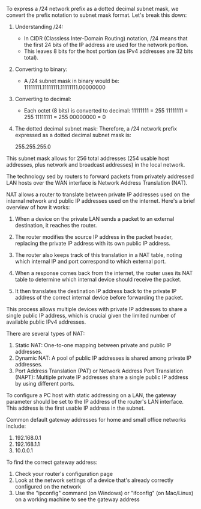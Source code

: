 To express a /24 network prefix as a dotted decimal subnet mask, we convert the prefix notation to subnet mask format. Let's break this down:

1. Understanding /24:
   - In CIDR (Classless Inter-Domain Routing) notation, /24 means that the first 24 bits of the IP address are used for the network portion.
   - This leaves 8 bits for the host portion (as IPv4 addresses are 32 bits total).

2. Converting to binary:
   - A /24 subnet mask in binary would be:
     11111111.11111111.11111111.00000000

3. Converting to decimal:
   - Each octet (8 bits) is converted to decimal:
     11111111 = 255
     11111111 = 255
     11111111 = 255
     00000000 = 0

4. The dotted decimal subnet mask:
   Therefore, a /24 network prefix expressed as a dotted decimal subnet mask is:

   255.255.255.0

This subnet mask allows for 256 total addresses (254 usable host addresses, plus network and broadcast addresses) in the local network.

The technology  sed by routers to forward packets from privately addressed LAN hosts over the WAN interface is Network Address Translation (NAT).

NAT allows a router to translate between private IP addresses used on the internal network and public IP addresses used on the internet. Here's a brief overview of how it works:

1. When a device on the private LAN sends a packet to an external destination, it reaches the router.

2. The router modifies the source IP address in the packet header, replacing the private IP address with its own public IP address.

3. The router also keeps track of this translation in a NAT table, noting which internal IP and port correspond to which external port.

4. When a response comes back from the internet, the router uses its NAT table to determine which internal device should receive the packet.

5. It then translates the destination IP address back to the private IP address of the correct internal device before forwarding the packet.

This process allows multiple devices with private IP addresses to share a single public IP address, which is crucial given the limited number of available public IPv4 addresses.

There are several types of NAT:

1. Static NAT: One-to-one mapping between private and public IP addresses.
2. Dynamic NAT: A pool of public IP addresses is shared among private IP addresses.
3. Port Address Translation (PAT) or Network Address Port Translation (NAPT): Multiple private IP addresses share a single public IP address by using different ports.

To configure a PC host with static addressing on a LAN, the gateway parameter should be set to the IP address of the router's LAN interface. This address is the first usable IP address in the subnet.

Common default gateway addresses for home and small office networks include:

1. 192.168.0.1
2. 192.168.1.1
3. 10.0.0.1

To find the correct gateway address:

1. Check your router's configuration page
2. Look at the network settings of a device that's already correctly configured on the network
3. Use the "ipconfig" command (on Windows) or "ifconfig" (on Mac/Linux) on a working machine to see the gateway address
